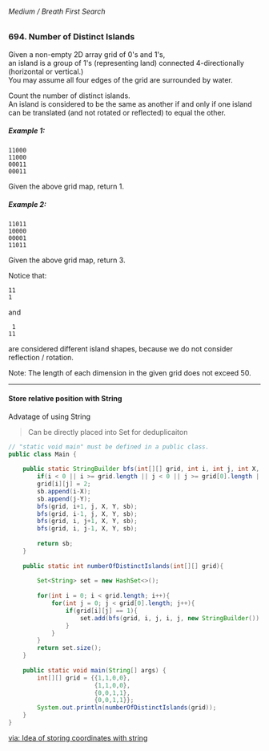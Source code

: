 ###### Medium / Breath First Search

### 694. Number of Distinct Islands
Given a non-empty 2D array grid of 0's and 1's,   
an island is a group of 1's (representing land) connected 4-directionally (horizontal or vertical.)   
You may assume all four edges of the grid are surrounded by water.

Count the number of distinct islands.   
An island is considered to be the same as another if and only if one island can be translated (and not rotated or reflected) to equal the other.  


##### Example 1:
```
11000  
11000  
00011  
00011  
```
Given the above grid map, return 1.  


##### Example 2:  
```
11011  
10000  
00001  
11011  
```
Given the above grid map, return 3.  


Notice that:  
```
11  
1  
```
and  
```
 1  
11 
```
are considered different island shapes, because we do not consider reflection / rotation.  

Note: The length of each dimension in the given grid does not exceed 50.

***

#### Store relative position with String

Advatage of using String
> Can be directly placed into Set for deduplicaiton

```java
// "static void main" must be defined in a public class.
public class Main {
    
    public static StringBuilder bfs(int[][] grid, int i, int j, int X, int Y, StringBuilder sb){
        if(i < 0 || i >= grid.length || j < 0 || j >= grid[0].length || grid[i][j] != 1) return sb;
        grid[i][j] = 2;
        sb.append(i-X);
        sb.append(j-Y);
        bfs(grid, i+1, j, X, Y, sb);
        bfs(grid, i-1, j, X, Y, sb);
        bfs(grid, i, j+1, X, Y, sb);
        bfs(grid, i, j-1, X, Y, sb);
        
        return sb;
    }
    
    public static int numberOfDistinctIslands(int[][] grid){
        
        Set<String> set = new HashSet<>();
        
        for(int i = 0; i < grid.length; i++){
            for(int j = 0; j < grid[0].length; j++){
                if(grid[i][j] == 1){
                    set.add(bfs(grid, i, j, i, j, new StringBuilder()).toString());
                }
            }
        }
        return set.size();
    }
    
    public static void main(String[] args) {
        int[][] grid = {{1,1,0,0},
                        {1,1,0,0},
                        {0,0,1,1},
                        {0,0,1,1}};
        System.out.println(numberOfDistinctIslands(grid));
    }
}
```
[via: Idea of storing coordinates with string](https://www.cnblogs.com/grandyang/p/7698778.html)
